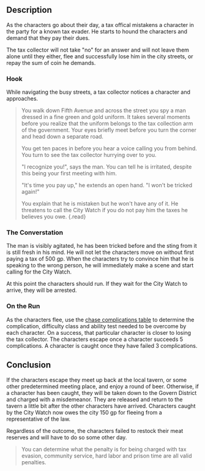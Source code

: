 ## Description
As the characters go about their day, a tax offical mistakens a character in the party for a known tax evader. He starts to hound the characters and demand that they pay their dues.

The tax collector will not take "no" for an answer and will not leave them alone until they either, flee and successfully lose him in the city streets, or repay the sum of coin he demands.

### Hook
While navigating the busy streets, a tax collector notices a character and approaches.

>You walk down Fifth Avenue and across the street you spy a man dressed in a fine green and gold uniform. It takes several moments before you realize that the uniform belongs to the tax collection arm of the government. Your eyes briefly meet before you turn the corner and head down a separate road.
>
>You get ten paces in before you hear a voice calling you from behind. You turn to see the tax collector hurrying over to you.
>
>"I recognize you!", says the man. You can tell he is irritated, despite this being your first meeting with him.
>
>"It's time you pay up," he extends an open hand. "I won't be tricked again!"
>
>You explain that he is mistaken but he won't have any of it. He threatens to call the City Watch if you do not pay him the taxes he believes you owe.
{.read}

### The Converstation
The man is visibly agitated, he has been tricked before and the sting from it is still fresh in his mind. He will not let the characters move on without first paying a tax of 500 gp. When the characters try to convince him that he is speaking to the wrong person, he will immediately make a scene and start calling for the City Watch.

At this point the characters should run. If they wait for the City Watch to arrive, they will be arrested.

### On the Run
As the characters flee, use the [chase complications table]() to determine the complication, difficulty class and ability test needed to be overcome by each character. On a success, that particular character is closer to losing the tax collector. The characters escape once a character succeeds 5 complications. A character is caught once they have failed 3 complications.

## Conclusion
If the characters escape they meet up back at the local tavern, or some other predetermined meeting place, and enjoy a round of beer. Otherwise, if a character has been caught, they will be taken down to the Govern District and charged with a misdemeanor. They are released and return to the tavern a little bit after the other characters have arrived. Characters caught by the City Watch now owes the city 150 gp for fleeing from a representative of the law.

Regardless of the outcome, the characters failed to restock their meat reserves and will have to do so some other day.

>You can determine what the penalty is for being charged with tax evasion, community service, hard labor and prison time are all valid penalties.